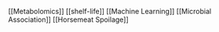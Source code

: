 [[Metabolomics]]
[[shelf-life]]
[[Machine Learning]]
[[Microbial Association]]
[[Horsemeat Spoilage]]
